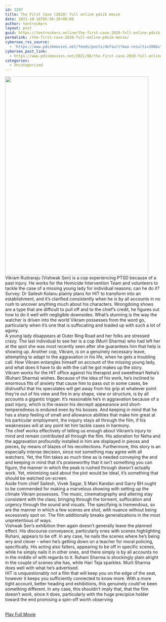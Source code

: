 ```yaml
---
id: 3287
title: The First Case (2020) full online pdsik movie
date: 2021-10-16T05:56:26+00:00
author: tentrockers
layout: post
guid: https://tentrockers.online/the-first-case-2020-full-online-pdsik-movie/
permalink: /the-first-case-2020-full-online-pdsik-movie/
cyberseo_rss_source:
  - 'https://www.pdiskmovies.net/feeds/posts/default?max-results=100&start-index=1101'
cyberseo_post_link:
  - https://www.pdiskmovies.net/2021/08/the-first-case-2020-full-online-pdsik.html
categories:
  - Uncategorized
---
```

<div class="separator">
  <a href="https://1.bp.blogspot.com/-cy_cB0pNlJQ/YRKmkw_EK2I/AAAAAAAAaPY/3aF_A73yFg4U8khfyYXYSn9dGnE4WhICgCLcBGAsYHQ/s264/The%2BFirst%2BCase%2B%25282020%2529.jpeg" imageanchor="1"><img loading="lazy" border="0" data-original-height="264" data-original-width="191" height="640" src="https://1.bp.blogspot.com/-cy_cB0pNlJQ/YRKmkw_EK2I/AAAAAAAAaPY/3aF_A73yFg4U8khfyYXYSn9dGnE4WhICgCLcBGAsYHQ/w463-h640/The%2BFirst%2BCase%2B%25282020%2529.jpeg" width="463" /></a>
</div>



<div>
  <div>
    <span>Vikram Rudraraju (Vishwak Sen) is a cop experiencing PTSD because of a past injury. He works for the Homicide Intervention Team and volunteers to tackle the case of a missing young lady for individual reasons; can he do it?&nbsp;</span>
  </div>
  
  <div>
    <span>Survey: Dr Sailesh Kolanu plainly plans for HIT to transform into an establishment, and it&#8217;s clarified consistently when he is by all accounts in no rush to uncover anything much about his characters. Wrongdoing shows are a type that are difficult to pull off and to the chief&#8217;s credit, he figures out how to do it well with negligible downsides. What&#8217;s stunning is the way the watcher is driven into the world Vikram possesses from the word go, particularly when it&#8217;s one that is suffocating and loaded up with such a lot of agony.&nbsp;</span>
  </div>
  
  <div>
    <span>A young lady disappears at Outer Ring Road and her folks are stressed crazy. The last individual to see her is a cop (Murli Sharma) who had left her at the spot she was most recently seen after she guarantees him that help is showing up. Another cop, Vikram, is on a genuinely necessary leave, attempting to adapt to the aggravation in his life, when he gets a troubling call. How Vikram entangles himself on account of the missing young lady, and what does it have to do with the call he got makes up the story.&nbsp;</span>
  </div>
  
  <div>
    <span>Vikram works for the HIT office against his therapist and sweetheart Neha&#8217;s (Ruhani Sharma) wishes. Because of the idea of his work, he&#8217;s inclined to enormous fits of anxiety that cause him to pass out in some cases, be distrustful that his speculates will get away from his grip at whatever point they&#8217;re out of his view and fire in any shape, view or structure, is by all accounts a gigantic trigger. It&#8217;s reasonable he&#8217;s in aggravation because of a past injury, which is the reason his decrepit appearance and short-temperedness is endured even by his bosses. And keeping in mind that he has a sharp feeling of smell and allowance abilities that make him great at his particular employment, the inquiry stays all through the film, if his weaknesses will at any point let him tackle cases in harmony.&nbsp;</span>
  </div>
  
  <div>
    <span>The chief works effectively of telling us enough about Vikram&#8217;s injury to mind and remain contributed all through the film. His adoration for Neha and the aggravation profoundly installed in him are displayed in pieces and pieces, by means of blazes of his recollections. Furthermore, this story is an especially intense decision, since not something may agree with all watchers. Yet, the film takes as much time as is needed conveying the end and keeping in mind that it&#8217;s praiseworthy that it isn&#8217;t something you can figure, the manner in which the peak is rushed through doesn&#8217;t actually work. Yet, minimizing said about the plot would be ideal, it&#8217;s something that should be watched on-screen.&nbsp;</span>
  </div>
  
  <div>
    <span>Aside from chief Sailesh, Vivek Sagar, S Mani Kandan and Garry BH ought to be commended for making a marvelous showing with setting up the climate Vikram possesses. The music, cinematography and altering stay consistent with the class; bringing through the torment, suffocation and urgency through the sound and visuals. The specifying is tremendous, so are the manner in which a few scenes are shot, with nuance without being excessively spot on. The film additionally breaks generalizations in the most unpretentious of ways.&nbsp;</span>
  </div>
  
  <div>
    <span>Vishwak Sen&#8217;s exhibition then again doesn&#8217;t generally leave the planned effect. His discourse conveyance, particularly ones with scenes highlighting Ruhani, appears to be off. In any case, he nails the scenes where he&#8217;s being wry and clever – when he&#8217;s getting down on a teacher for moral policing, specifically. His acting also falters, appearing to be off in specific scenes, while he simply nails it in other ones, and there simply is by all accounts no in the middle of with regards to it. Ruhani Sharma is shockingly plain alright in the couple of scenes she has, while Hari Teja sparkles. Murli Sharma does well with what he&#8217;s advertised.&nbsp;</span>
  </div>
  
  <div>
    <span>HIT is unquestionably not a film that will keep you on the edge of the seat, however it keeps you sufficiently connected to know more. With a more tight account, better heading and exhibitions, this genuinely could&#8217;ve been something different. In any case, this shouldn&#8217;t imply that, that the film doesn&#8217;t work, since it does, particularly with the huge precipice holder toward the end promising a spin-off worth observing</span>
  </div>
</div>

  
<a href="https://cofilink.com/share-video?videoid=nv2ict000764" target="popup" onclick="window.open('https://cofilink.com/share-video?videoid=nv2ict000764','popup','width=600,height=600'); return false;" rel="noopener"><br /> Play Full Movie<br /> </a>